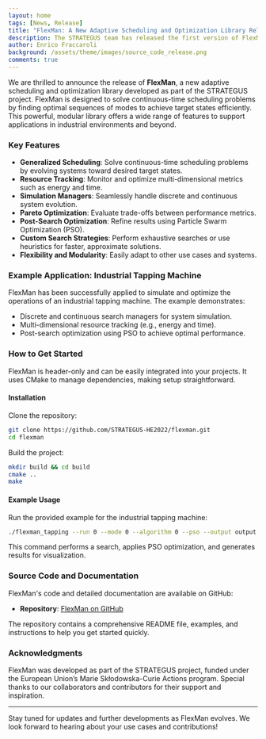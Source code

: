 ```yaml
---
layout: home
tags: [News, Release]
title: "FlexMan: A New Adaptive Scheduling and Optimization Library Released"
description: The STRATEGUS team has released the first version of FlexMan, an adaptive scheduling and optimization library for continuous-time scheduling problems.
author: Enrico Fraccaroli
background: /assets/theme/images/source_code_release.png
comments: true
---
```


We are thrilled to announce the release of **FlexMan**, a new adaptive
scheduling and optimization library developed as part of the STRATEGUS project.
FlexMan is designed to solve continuous-time scheduling problems by finding
optimal sequences of modes to achieve target states efficiently. This powerful,
modular library offers a wide range of features to support applications in
industrial environments and beyond.

### Key Features

- **Generalized Scheduling**: Solve continuous-time scheduling problems by evolving systems toward desired target states.
- **Resource Tracking**: Monitor and optimize multi-dimensional metrics such as energy and time.
- **Simulation Managers**: Seamlessly handle discrete and continuous system evolution.
- **Pareto Optimization**: Evaluate trade-offs between performance metrics.
- **Post-Search Optimization**: Refine results using Particle Swarm Optimization (PSO).
- **Custom Search Strategies**: Perform exhaustive searches or use heuristics for faster, approximate solutions.
- **Flexibility and Modularity**: Easily adapt to other use cases and systems.

### Example Application: Industrial Tapping Machine

FlexMan has been successfully applied to simulate and optimize the operations of
an industrial tapping machine. The example demonstrates:

- Discrete and continuous search managers for system simulation.
- Multi-dimensional resource tracking (e.g., energy and time).
- Post-search optimization using PSO to achieve optimal performance.

### How to Get Started

FlexMan is header-only and can be easily integrated into your projects. It uses
CMake to manage dependencies, making setup straightforward.

#### Installation

Clone the repository:

```bash
git clone https://github.com/STRATEGUS-HE2022/flexman.git
cd flexman
```

Build the project:

```bash
mkdir build && cd build
cmake ..
make
```

#### Example Usage

Run the provided example for the industrial tapping machine:

```bash
./flexman_tapping --run 0 --mode 0 --algorithm 0 --pso --output output.json --plot
```

This command performs a search, applies PSO optimization, and generates results for visualization.

### Source Code and Documentation

FlexMan's code and detailed documentation are available on GitHub:

- **Repository**: [FlexMan on GitHub](https://github.com/STRATEGUS-HE2022/flexman)

The repository contains a comprehensive README file, examples, and instructions to help you get started quickly.

### Acknowledgments

FlexMan was developed as part of the STRATEGUS project, funded under the
European Union’s Marie Skłodowska-Curie Actions program. Special thanks to our
collaborators and contributors for their support and inspiration.

---

Stay tuned for updates and further developments as FlexMan evolves. We look
forward to hearing about your use cases and contributions!
